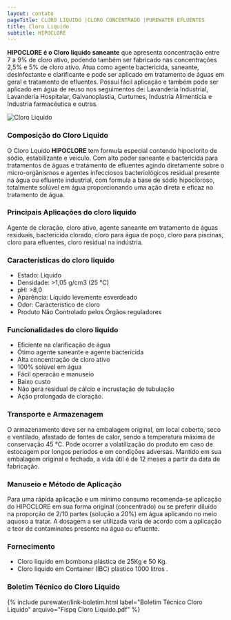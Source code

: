 ```yaml
---
layout: contato
pageTitle: CLORO LIQUIDO |CLORO CONCENTRADO |PUREWATER EFLUENTES
title: Cloro Liquido
subtitle: HIPOCLORE
---
```


**HIPOCLORE é o Cloro liquido saneante** que apresenta concentração entre 7 a 9% de cloro ativo, podendo também ser fabricado nas concentrações 2,5% e 5% de cloro ativo. Atua como agente bactericida, saneante, desinfectante e clarificante e pode ser aplicado em tratamento de águas em geral e tratamento de efluentes.
Possuí fácil aplicação e também pode ser aplicado em água de reuso nos seguimentos de: Lavanderia Industrial, Lavanderia Hospitalar, Galvanoplastia, Curtumes, Industria Alimentícia e Industria farmacêutica e outras.

<img class="img-responsive pull-left" style="max-width: 75%;" src="../../website/images/pequeno/Hipoclore - Cloro.jpg" alt="Cloro Liquido">

<p/>

### **Composição do Cloro Liquido**
O Cloro Lquído **HIPOCLORE** tem formula especial contendo hipoclorito de sódio, estabilizante e veiculo.
Com alto poder saneante e bactericida para tratamentos de águas e tratamento de efluentes agindo diretamente sobre o micro-orgânismos e agentes infecciosos bacteriológicos residual presente na água ou efluente industrial, com formula a base de sódio hipocloroso, totalmente solúvel em água proporcionando uma ação direta e eficaz no tratamento de água.

<p/>

### **Principais Aplicações do cloro liquido**
Agente de cloração, cloro ativo, agente saneante em tratamento de águas residuais, bactericida clorado, cloro para água de poço, cloro para piscinas, cloro para efluentes, cloro residual na indústria.

<p/>

### **Características do cloro liquido**

- Estado: Liquido
- Densidade: >1,05 g/cm3 (25 °C)
- pH: >8,0
- Aparência: Líquido levemente esverdeado
- Odor: Característico de cloro
- Produto Não Controlado pelos Órgãos reguladores


### **Funcionalidades do cloro liquido**

- Eficiente na clarificação de água
- Ótimo agente saneante e agente bactericida
- Alta concentração de cloro ativo
- 100% solúvel em água
- Fácil operacão e manuseio
- Baixo custo
- Não gera residual de cálcio e incrustação de tubulação
- Ação prolongada de cloração.


### **Transporte e Armazenagem**
O armazenamento deve ser na embalagem original, em local coberto, seco e ventilado, afastado    de fontes de calor, sendo a temperatura máxima de conservação 45 °C. 
Pode ocorrer a volatilização do produto em caso de estocagem por longos períodos e em condições adversas.
Mantido em sua embalagem original e fechada, a vida útil é de 12 meses a partir da data de  fabricação.

### **Manuseio e Método de Aplicação**
Para uma rápida aplicação e um mínimo consumo recomenda-se aplicação do HIPOCLORE em sua forma original (concentrado) ou se preferir diluído na proporção de 2/10 partes (solução a 20%) em água aplicando no meio aquoso a tratar.
A dosagem a ser utilizada varia de acordo com a aplicação e teor de contaminates presente na água ou efluente.

### **Fornecimento**

- Cloro liquido em bombona plástica de 25Kg e 50 Kg.
- Cloro liquido em Container (IBC) plastico 1000 litros .

### **Boletim Técnico do Cloro Liquido**

{% include purewater/link-boletim.html 
   label="Boletim Técnico Cloro Liquido" 
   arquivo="Fispq Cloro Liquido.pdf" %}
   

